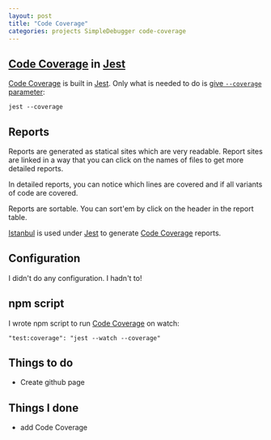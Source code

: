 ```yaml
---
layout: post
title: "Code Coverage"
categories: projects SimpleDebugger code-coverage
---
```


## [Code Coverage] in [Jest]

[Code Coverage] is built in [Jest].
Only what is needed to do is [give `--coverage` parameter]:

```
jest --coverage
```

## Reports

Reports are generated as statical sites which are very readable.
Report sites are linked in a way that you can click on the names of files to get more detailed reports.

In detailed reports, you can notice which lines are covered and if all variants of code are covered.

Reports are sortable. You can sort'em by click on the header in the report table.

[Istanbul] is used under [Jest] to generate [Code Coverage] reports.

## Configuration

I didn't do any configuration. I hadn't to!

## npm script

I wrote npm script to run [Code Coverage] on watch:

```
"test:coverage": "jest --watch --coverage"
```

## Things to do

- Create github page

## Things I done

- add Code Coverage

[Code Coverage]: https://en.wikipedia.org/wiki/Code_coverage
[Jest]: https://facebook.github.io/jest/
[give `--coverage` parameter]: https://facebook.github.io/jest/docs/en/cli.html#coverage
[Istanbul]: https://github.com/istanbuljs/nyc/
